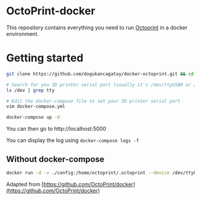 # OctoPrint-docker

This repository contains everything you need to run [Octoprint](https://github.com/foosel/OctoPrint) in a docker environment.

# Getting started

```bash
git clone https://github.com/dogukancagatay/docker-octoprint.git && cd docker-octoprint

# Search for you 3D printer serial port (usually it's /dev/ttyUSB0 or /dev/ttyACM0)
ls /dev | grep tty

# Edit the docker-compose file to set your 3D printer serial port
vim docker-compose.yml

docker-compose up -d
```

You can then go to http://localhost:5000

You can display the log using `docker-compose logs -f`

## Without docker-compose
```bash
docker run -d -v ./config:/home/octoprint/.octoprint --device /dev/ttyUSB0:/dev/ttyUSB0 -p 5000:5000 --name octoprint dcagatay/octoprint:latest
```

Adapted from [https://github.com/OctoPrint/docker](https://github.com/OctoPrint/docker)
